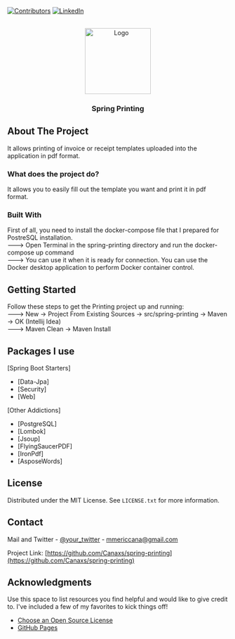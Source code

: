 
[![Contributors][contributors-shield]][contributors-url]
[![LinkedIn][linkedin-shield]][linkedin-url]

<!-- PROJECT LOGO -->
<br />
<div align="center">
  <a href="https://github.com/Canaxs/dotnet-blog-api">
    <img src="https://www.cdnlogo.com/logos/j/22/java.svg" alt="Logo" width="150" height="150">
  </a>

<h3 align="center">Spring Printing</h3>
</div>

<!-- ABOUT THE PROJECT -->
## About The Project

It allows printing of invoice or receipt templates uploaded into the application in pdf format.


### What does the project do?

It allows you to easily fill out the template you want and print it in pdf format.

### Built With

First of all, you need to install the docker-compose file that I prepared for PostreSQL installation.<br/>
---> Open Terminal in the spring-printing directory and run the docker-compose up command<br/>
---> You can use it when it is ready for connection. You can use the Docker desktop application to perform Docker container control.

## Getting Started

Follow these steps to get the Printing project up and running: <br/>
---> New -> Project From Existing Sources -> src/spring-printing -> Maven -> OK (Intellij Idea)<br/>
---> Maven Clean -> Maven Install


## Packages I use

[Spring Boot Starters]

* [Data-Jpa]
* [Security]
* [Web]

[Other Addictions]

* [PostgreSQL]
* [Lombok]
* [Jsoup]
* [FlyingSaucerPDF]
* [IronPdf]
* [AsposeWords]

<!-- LICENSE -->
## License

Distributed under the MIT License. See `LICENSE.txt` for more information.



<!-- CONTACT -->
## Contact

Mail and Twitter - [@your_twitter](https://twitter.com/cana_meric) - mmericcana@gmail.com

Project Link: [https://github.com/Canaxs/spring-printing](https://github.com/Canaxs/spring-printing)



<!-- ACKNOWLEDGMENTS -->
## Acknowledgments

Use this space to list resources you find helpful and would like to give credit to. I've included a few of my favorites to kick things off!

* [Choose an Open Source License](https://choosealicense.com)
* [GitHub Pages](https://pages.github.com)


<!-- MARKDOWN LINKS & IMAGES -->
<!-- https://www.markdownguide.org/basic-syntax/#reference-style-links -->
[contributors-shield]: https://img.shields.io/github/contributors/othneildrew/Best-README-Template.svg?style=for-the-badge
[contributors-url]: https://github.com/Canaxs/spring-printing
[linkedin-shield]: https://img.shields.io/badge/-LinkedIn-black.svg?style=for-the-badge&logo=linkedin&colorB=555
[linkedin-url]: https://www.linkedin.com/in/mericcana/

